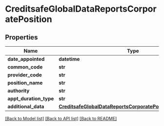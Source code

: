 # CreditsafeGlobalDataReportsCorporatePosition

## Properties
Name | Type | Description | Notes
------------ | ------------- | ------------- | -------------
**date_appointed** | **datetime** |  | [optional] 
**common_code** | **str** |  | [optional] 
**provider_code** | **str** |  | [optional] 
**position_name** | **str** |  | [optional] 
**authority** | **str** |  | [optional] 
**appt_duration_type** | **str** |  | [optional] 
**additional_data** | [**CreditsafeGlobalDataReportsCorporatePositionAdditionalData**](CreditsafeGlobalDataReportsCorporatePositionAdditionalData.md) |  | [optional] 

[[Back to Model list]](../README.md#documentation-for-models) [[Back to API list]](../README.md#documentation-for-api-endpoints) [[Back to README]](../README.md)

